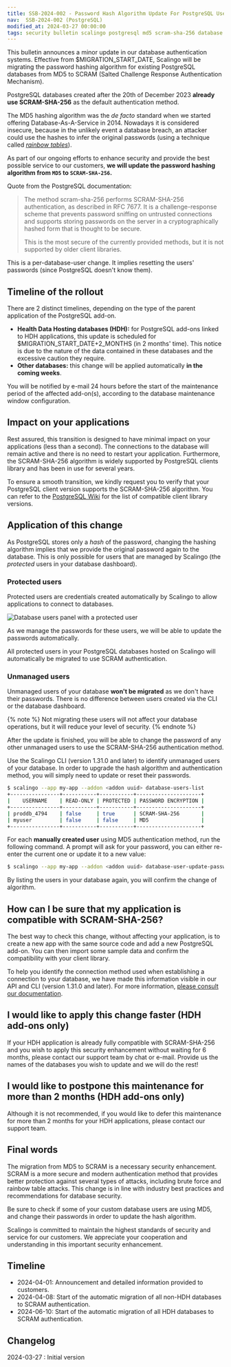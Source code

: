 ```yaml
---
title: SSB-2024-002 - Password Hash Algorithm Update For PostgreSQL Users
nav:  SSB-2024-002 (PostgreSQL)
modified_at: 2024-03-27 00:00:00
tags: security bulletin scalingo postgresql md5 scram-sha-256 database
---
```


This bulletin announces a minor update in our database authentication systems. Effective from $MIGRATION_START_DATE, Scalingo will be migrating the password hashing algorithm for existing PostgreSQL databases from MD5 to SCRAM (Salted Challenge Response Authentication Mechanism).

PostgreSQL databases created after the 20th of December 2023 **already use SCRAM-SHA-256** as the default authentication method.

The MD5 hashing algorithm was the *de facto* standard when we started offering Database-As-A-Service in 2014. Nowadays it is considered insecure, because in the unlikely event a database breach, an attacker could use the hashes to infer the original passwords (using a technique called *[rainbow tables](https://en.wikipedia.org/wiki/Rainbow_table)*).

As part of our ongoing efforts to enhance security and provide the best possible service to our customers, **we will update the password hashing algorithm  from `MD5` to `SCRAM-SHA-256`.**

Quote from the PostgreSQL documentation:

> The method scram-sha-256 performs SCRAM-SHA-256 authentication, as described in RFC 7677. It is a challenge-response scheme that prevents password sniffing on untrusted connections and supports storing passwords on the server in a cryptographically hashed form that is thought to be secure.
> 
> 
> This is the most secure of the currently provided methods, but it is not supported by older client libraries.

This is a per-database-user change. It implies resetting the users' passwords (since PostgreSQL doesn't know them).

## Timeline of the rollout

There are 2 distinct timelines, depending on the type of the parent application of the PostgreSQL add-on.

- **Health Data Hosting databases (HDH):** for PostgreSQL add-ons linked to HDH applications, this update is scheduled for $MIGRATION_START_DATE+2_MONTHS (in 2 months' time). This notice is due to the nature of the data contained in these databases and the excessive caution they require.
- **Other databases:** this change will be applied automatically **in the coming weeks**.

You will be notified by e-mail 24 hours before the start of the maintenance period of the affected add-on(s), according to the database maintenance window configuration.

## Impact on your applications

Rest assured, this transition is designed to have minimal impact on your applications (less than a second). The connections to the database will remain active and there is no need to restart your application. Furthermore, the SCRAM-SHA-256 algorithm is widely supported by PostgreSQL clients library and has been in use for several years.

To ensure a smooth transition, we kindly request you to verify that your PostgreSQL client version supports the SCRAM-SHA-256 algorithm. You can refer to the [PostgreSQL Wiki](https://wiki.postgresql.org/wiki/List_of_drivers) for the list of compatible client library versions.

## Application of this change

As PostgreSQL stores only a *hash* of the password, changing the hashing algorithm implies that we provide the original password again to the database. This is only possible for users that are managed by Scalingo (the *protected* users in your database dashboard).

### Protected users

Protected users are credentials created automatically by Scalingo to allow applications to connect to databases.

![Database users panel with a protected user](https://cdn.scalingo.com/documentation/security/20240313_database_users_panel_protected_user.png)

As we manage the passwords for these users, we will be able to update the passwords automatically.

All protected users in your PostgreSQL databases hosted on Scalingo will automatically be migrated to use SCRAM authentication.

### Unmanaged users

Unmanaged users of your database **won't be migrated** as we don't have their passwords.
There is no difference between users created via the CLI or the database dashboard.

{% note %}
  Not migrating these users will not affect your database operations, but it will reduce your level of security.
{% endnote %}

After the update is finished, you will be able to change the password of any other unmanaged users to use the SCRAM-SHA-256 authentication method.

Use the Scalingo CLI (version 1.31.0 and later) to identify unmanaged users of your database. In order to upgrade the hash algorithm and authentication method, you will simply need to update or reset their passwords.

```bash
$ scalingo --app my-app --addon <addon uuid> database-users-list
+----------------+-----------+-----------+---------------------+
|    USERNAME    | READ-ONLY | PROTECTED | PASSWORD ENCRYPTION |
+----------------+-----------+-----------+---------------------+
| proddb_4794    | false     | true      | SCRAM-SHA-256       |
| myuser         | false     | false     | MD5                 |
+----------------+-----------+-----------+---------------------+
```

For each **manually created user** using MD5 authentication method, run the following command. A prompt will ask for your password, you can either re-enter the current one or update it to a new value:

```bash
$ scalingo --app my-app --addon <addon uuid> database-user-update-password <username>
```

By listing the users in your database again, you will confirm the change of algorithm.

## How can I be sure that my application is compatible with SCRAM-SHA-256?

The best way to check this change, without affecting your application, is to create a new app with the same source code and add a new PostgreSQL add-on. You can then import some sample data and confirm the compatibility with your client library.

To help you identify the connection method used when establishing a connection to your database, we have made this information visible in our API and CLI (version 1.31.0 and later). For more information, [please consult our documentation](/databases/postgresql/managing#listing-users).

## I would like to apply this change faster (HDH add-ons only)

If your HDH application is already fully compatible with SCRAM-SHA-256 and you wish to apply this security enhancement without waiting for 6 months, please contact our support team by chat or e-mail. Provide us the names of the databases you wish to update and we will do the rest!

## I would like to postpone this maintenance for more than 2 months (HDH add-ons only)

Although it is not recommended, if you would like to defer this maintenance for more than 2 months for your HDH applications, please contact our support team.

## Final words

The migration from MD5 to SCRAM is a necessary security enhancement. SCRAM is a more secure and modern authentication method that provides better protection against several types of attacks, including brute force and rainbow table attacks. This change is in line with industry best practices and recommendations for database security.

Be sure to check if some of your custom database users are using MD5, and change their passwords in order to update
the hash algorithm.

Scalingo is committed to maintain the highest standards of security and service for our customers. We appreciate your cooperation and understanding in this important security enhancement.

## Timeline

- 2024-04-01: Announcement and detailed information provided to customers.
- 2024-04-08: Start of the automatic migration of all non-HDH databases to SCRAM authentication.
- 2024-06-10: Start of the automatic migration of all HDH databases to SCRAM authentication.

## Changelog

2024-03-27 : Initial version